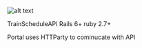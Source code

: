 ![alt text](https://svgshare.com/i/R8N.svg)

TrainScheduleAPI
Rails 6+
ruby 2.7+

Portal uses HTTParty to cominucate with API
